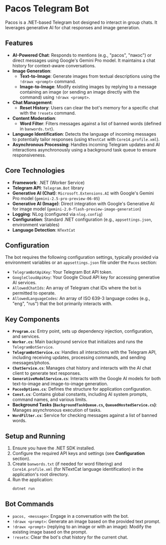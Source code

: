 # Pacos Telegram Bot

Pacos is a .NET-based Telegram bot designed to interact in group chats. It leverages generative AI for chat responses and image generation.

## Features

- **AI-Powered Chat**: Responds to mentions (e.g., "pacos", "пакос") or direct messages using Google's Gemini Pro model. It maintains a chat history for context-aware conversations.
- **Image Generation**:
    - **Text-to-Image**: Generate images from textual descriptions using the `!drawx <prompt>` command.
    - **Image-to-Image**: Modify existing images by replying to a message containing an image (or sending an image directly with the command) using `!drawx <prompt>`.
- **Chat Management**:
    - **Reset History**: Users can clear the bot's memory for a specific chat with the `!resetx` command.
- **Content Moderation**:
    - **Word Filter**: Filters messages against a list of banned words (defined in `banwords.txt`).
- **Language Identification**: Detects the language of incoming messages to potentially tailor responses (using `NTextCat` with `Core14.profile.xml`).
- **Asynchronous Processing**: Handles incoming Telegram updates and AI interactions asynchronously using a background task queue to ensure responsiveness.

## Core Technologies

- **Framework**: .NET (Worker Service)
- **Telegram API**: `Telegram.Bot` library
- **Generative AI (Chat)**: `Microsoft.Extensions.AI` with Google's Gemini Pro model (`gemini-2.5-pro-preview-06-05`)
- **Generative AI (Image)**: Direct integration with Google's Generative AI for image model (`gemini-2.0-flash-preview-image-generation`)
- **Logging**: NLog (configured via `nlog.config`)
- **Configuration**: Standard .NET configuration (e.g., `appsettings.json`, environment variables)
- **Language Detection**: `NTextCat`

## Configuration

The bot requires the following configuration settings, typically provided via environment variables or an `appsettings.json` file under the `Pacos` section:

- `TelegramBotApiKey`: Your Telegram Bot API token.
- `GoogleCloudApiKey`: Your Google Cloud API key for accessing generative AI services.
- `AllowedChatIds`: An array of Telegram chat IDs where the bot is permitted to operate.
- `AllowedLanguageCodes`: An array of ISO 639-3 language codes (e.g., "eng", "rus") that the bot primarily interacts with.

## Key Components

- **`Program.cs`**: Entry point, sets up dependency injection, configuration, and services.
- **`Worker.cs`**: Main background service that initializes and runs the `TelegramBotService`.
- **`TelegramBotService.cs`**: Handles all interactions with the Telegram API, including receiving updates, processing commands, and sending messages/photos.
- **`ChatService.cs`**: Manages chat history and interacts with the AI chat client to generate text responses.
- **`GenerativeModelService.cs`**: Interacts with the Google AI models for both text-to-image and image-to-image generation.
- **`PacosOptions.cs`**: Defines the structure for application configuration.
- **`Const.cs`**: Contains global constants, including AI system prompts, command names, and various limits.
- **Background Tasks (`BackgroundTaskQueue.cs`, `QueuedHostedService.cs`)**: Manages asynchronous execution of tasks.
- **`WordFilter.cs`**: Service for checking messages against a list of banned words.

## Setup and Running

1.  Ensure you have the .NET SDK installed.
2.  Configure the required API keys and settings (see **Configuration** section).
3.  Create `banwords.txt` (if needed for word filtering) and `Core14.profile.xml` (for NTextCat language identification) in the application's root directory.
4.  Run the application:
    ```bash
    dotnet run
    ```

## Bot Commands

- `pacos, <message>`: Engage in a conversation with the bot.
- `!drawx <prompt>`: Generate an image based on the provided text prompt.
- `!drawx <prompt>` (replying to an image or with an image): Modify the existing image based on the prompt.
- `!resetx`: Clear the bot's chat history for the current chat.
